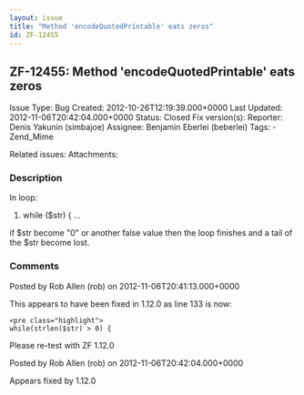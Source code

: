 ```yaml
---
layout: issue
title: "Method 'encodeQuotedPrintable' eats zeros"
id: ZF-12455
---
```


ZF-12455: Method 'encodeQuotedPrintable' eats zeros
---------------------------------------------------

 Issue Type: Bug Created: 2012-10-26T12:19:39.000+0000 Last Updated: 2012-11-06T20:42:04.000+0000 Status: Closed Fix version(s): 
 Reporter:  Denis Yakunin (simbajoe)  Assignee:  Benjamin Eberlei (beberlei)  Tags: - Zend\_Mime
 
 Related issues: 
 Attachments: 
### Description

In loop:

1. while ($str) { ...

if $str become "0" or another false value then the loop finishes and a tail of the $str become lost.

 

 

### Comments

Posted by Rob Allen (rob) on 2012-11-06T20:41:13.000+0000

This appears to have been fixed in 1.12.0 as line 133 is now:

 
    <pre class="highlight">
    while(strlen($str) > 0) {


Please re-test with ZF 1.12.0

 

 

Posted by Rob Allen (rob) on 2012-11-06T20:42:04.000+0000

Appears fixed by 1.12.0

 

 